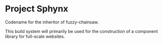 # Project Sphynx

Codename for the inheritor of fuzzy-chainsaw.

This build system will primarily be used for the construction of a component library for full-scale websites.
